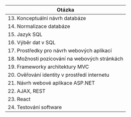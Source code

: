 | Otázka                                        |
| --------------------------------------------- |
| 13. Konceptuální návrh databáze               |
| 14. Normalizace databáze                      |
| 15. Jazyk SQL                                 |
| 16. Výběr dat v SQL                           |
| 17. Prostředky pro návrh webových aplikací    |
| 18. Možnosti pozicování na webových stránkách |
| 19. Frameworky architektury MVC               |
| 20. Ověřování identity v prostředí internetu  |
| 21. Návrh webové aplikace ASP.NET             |
| 22. AJAX, REST                                |
| 23. React                                     |
| 24. Testování software                        |
